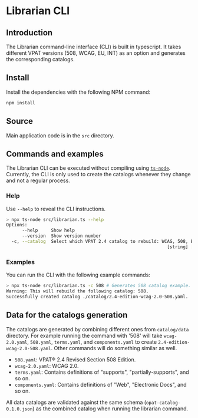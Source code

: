 # Librarian CLI

## Introduction

The Librarian command-line interface (CLI) is built in typescript. It takes different VPAT versions (508, WCAG, EU, INT) as an option and generates the corresponding catalogs.

## Install

Install the dependencies with the following NPM command:

```bash
npm install
```

## Source

Main application code is in the `src` directory.

## Commands and examples

The Librarian CLI can be executed without compiling using [`ts-node`](https://typestrong.org/ts-node/). Currently, the CLI is only used to create the catalogs whenever they change and not a regular process.

### Help

Use `--help` to reveal the CLI instructions.

```bash
> npx ts-node src/librarian.ts --help
Options:
      --help     Show help                                             [boolean]
      --version  Show version number                                   [boolean]
  -c, --catalog  Select which VPAT 2.4 catalog to rebuild: WCAG, 508, EU, INT
                                                             [string] [required]
```

### Examples

You can run the CLI with the following example commands:

```bash
> npx ts-node src/librarian.ts -c 508 # Generates 508 catalog example.
Warning: This will rebuild the following catalog: 508.
Successfully created catalog ./catalog/2.4-edition-wcag-2.0-508.yaml.
```

## Data for the catalogs generation

The catalogs are generated by combining different ones from `catalog/data` directory. For example running the command with '508' will take `wcag-2.0.yaml`, `508.yaml`, `terms.yaml`, and `components.yaml` to create `2.4-edition-wcag-2.0-508.yaml`. Other commands will do something similar as well.

- `508.yaml`: VPAT® 2.4 Revised Section 508 Edition.
- `wcag-2.0.yaml`: WCAG 2.0.
- `terms.yaml`: Contains definitions of "supports", "partially-supports", and so on.
- `components.yaml`: Contains definitions of "Web", "Electronic Docs", and so on.

All data catalogs are validated against the same schema (`opat-catalog-0.1.0.json`) as the combined catalog when running the librarian command.
